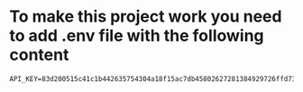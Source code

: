 # To make this project work you need to add .env file with the following content

```
API_KEY=83d200515c41c1b442635754304a18f15ac7db45802627281384929726ffd738
```
